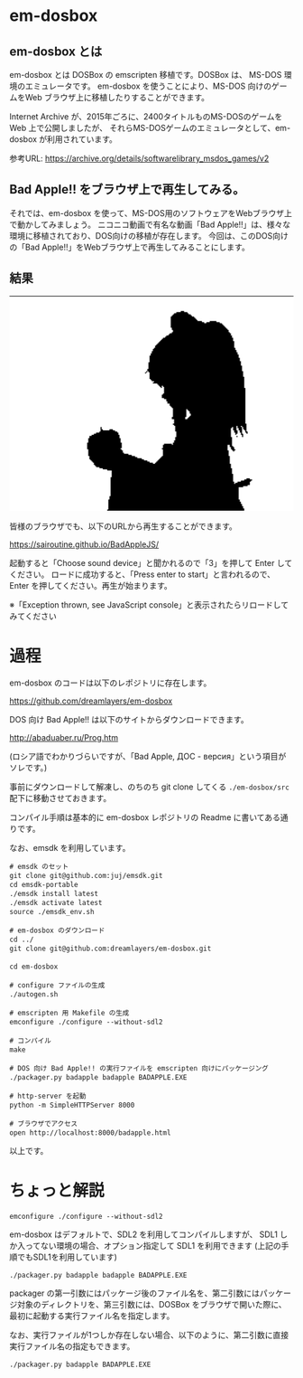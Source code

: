 # em-dosbox


## em-dosbox とは

em-dosbox とは DOSBox の emscripten 移植です。DOSBox は、 MS-DOS 環境のエミュレータです。
em-dosbox を使うことにより、MS-DOS 向けのゲームをWeb ブラウザ上に移植したりすることができます。

Internet Archive が、2015年ごろに、2400タイトルものMS-DOSのゲームを Web 上で公開しましたが、
それらMS-DOSゲームのエミュレータとして、em-dosbox が利用されています。

参考URL: https://archive.org/details/softwarelibrary_msdos_games/v2

## Bad Apple!! をブラウザ上で再生してみる。

それでは、em-dosbox を使って、MS-DOS用のソフトウェアをWebブラウザ上で動かしてみましょう。
ニコニコ動画で有名な動画「Bad Apple!!」は、様々な環境に移植されており、DOS向けの移植が存在します。
今回は、このDOS向けの「Bad Apple!!」をWebブラウザ上で再生してみることにします。

## 結果

![](./em-dosbox.png)

皆様のブラウザでも、以下のURLから再生することができます。

https://sairoutine.github.io/BadAppleJS/

起動すると「Choose sound device」と聞かれるので「3」を押して Enter してください。
ロードに成功すると、「Press enter to start」と言われるので、Enter を押してください。再生が始まります。

※「Exception thrown, see JavaScript console」と表示されたらリロードしてみてください

# 過程
em-dosbox のコードは以下のレポジトリに存在します。

https://github.com/dreamlayers/em-dosbox

DOS 向け Bad Apple!! は以下のサイトからダウンロードできます。

http://abaduaber.ru/Prog.htm

(ロシア語でわかりづらいですが、「Bad Apple, ДОС - версия」という項目がソレです。)

事前にダウンロードして解凍し、のちのち git clone してくる `./em-dosbox/src` 配下に移動させておきます。


コンパイル手順は基本的に em-dosbox レポジトリの Readme に書いてある通りです。

なお、emsdk を利用しています。

```
# emsdk のセット
git clone git@github.com:juj/emsdk.git
cd emsdk-portable
./emsdk install latest
./emsdk activate latest
source ./emsdk_env.sh

# em-dosbox のダウンロード
cd ../
git clone git@github.com:dreamlayers/em-dosbox.git

cd em-dosbox

# configure ファイルの生成
./autogen.sh

# emscripten 用 Makefile の生成
emconfigure ./configure --without-sdl2

# コンパイル
make

# DOS 向け Bad Apple!! の実行ファイルを emscripten 向けにパッケージング
./packager.py badapple badapple BADAPPLE.EXE

# http-server を起動
python -m SimpleHTTPServer 8000

# ブラウザでアクセス
open http://localhost:8000/badapple.html
```

以上です。

# ちょっと解説

```
emconfigure ./configure --without-sdl2
```

em-dosbox はデフォルトで、SDL2 を利用してコンパイルしますが、
SDL1 しか入ってない環境の場合、オプション指定して SDL1 を利用できます
(上記の手順でもSDL1を利用しています)


```
./packager.py badapple badapple BADAPPLE.EXE
```

packager の第一引数にはパッケージ後のファイル名を、第二引数にはパッケージ対象のディレクトリを、第三引数には、DOSBox をブラウザで開いた際に、最初に起動する実行ファイル名を指定します。

なお、実行ファイルが1つしか存在しない場合、以下のように、第二引数に直接実行ファイル名の指定もできます。

```
./packager.py badapple BADAPPLE.EXE
```
